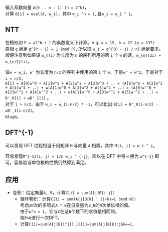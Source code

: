 输入系数向量 `A[0 .. n - 1] (n = 2^k)`，  
计算 `B[i] = eval(A, w_i)`，其中 `w_i ^n = 1`, 且`w_i = w_1 ^ i`。

## NTT

在模形如 `P = a2^b + 1` 的素数意义下计算。e.g. `a = 15, b = 27 (g = 137)`  
原根 `g` 满足 `g^{P - 1} = 1 (mod P)`, 所以取 `w_1 = g^{(P - 1) / n}` 满足要求。  
顺便注意到如果设 `w_n(i)` 为长度为 `n` 的序列所用的第 `i` 个 `w` 的话，`w_{n}(2i) = w_{n/2}(i)`。

设`w = w_i`，`w'` 为长度为 `n/2` 的序列中使用的第 `i` 个 `w`，于是`w' = w^2`。于是对于 `i < n/2`，  
`B[i] = A[0]w^0 + A[1]w^1 + A[2]w^2 + A[3]w^3 + ..
     = (A[0]w^0 + A[2]w^2 + A[4]w^4 + ..) + w(A[1]w^0 + A[3]w^2 + A[5]w^4 + ..)
     = (A[0]w'^0 + A[2]w'^1 + A[4]w'^2 + ..) + w(A[1]w'^0 + A[3]w'^1 + A[5]w'^2 + ..)
     = B'_0[i] + wB'_1[i]`
。  
对于 `i > n/2`，由于 `w_i = w_{i-n/2} * -1`，可以化出 `B[i] = B'_0[i-n/2] - wB'_1[i-n/2]`。  
`NlogN`。

## DFT^{-1}

可以发现 DFT 过程相当于用矩阵 `M` 与向量 `A` 相乘，其中 `M[i, j] = w_i ^ j`。

容易发现`M^{-1}[i, j] = 1/n w_i ^ {-j}`，所以在 DFT 中将 `w` 换为 `w^{-1}` 即可。容易验证单位根的性质仍然得到满足。

## 应用

+ 卷积：给定向量`A, B`，计算`C[i] = sum(A[j]B[i-j])`
	+ 循环卷积：计算`C[i] = sum(A[j]B[k] : (j+k)=i (mod N))`  
	  考虑`2N`次的多项式`A * B`在自变量为`Z_N`的`N`次单位根的值。  
	  由于`w^n = 1`，它与`C`在这`N`个数下的求值是相同的。  
	  取`P=N`进行一次DFT。
	+ 计算`C[i]=sum(A[j]B[i^j])`；`C[i]=sum(A[j]B[k]:j&k==i`..
